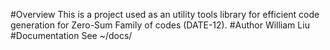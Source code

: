 #Overview
This is a project used as an utility tools library for efficient code generation for Zero-Sum Family of codes (DATE-12).
#Author
William Liu
#Documentation
See ~/docs/
